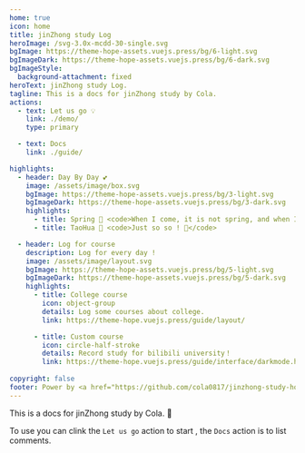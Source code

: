 ```yaml
---
home: true
icon: home
title: jinZhong study Log
heroImage: /svg-3.0x-mcdd-30-single.svg
bgImage: https://theme-hope-assets.vuejs.press/bg/6-light.svg
bgImageDark: https://theme-hope-assets.vuejs.press/bg/6-dark.svg
bgImageStyle:
  background-attachment: fixed
heroText: jinZhong study Log.
tagline: This is a docs for jinZhong study by Cola.
actions:
  - text: Let us go 💡
    link: ./demo/
    type: primary

  - text: Docs
    link: ./guide/

highlights:
  - header: Day By Day 💕
    image: /assets/image/box.svg
    bgImage: https://theme-hope-assets.vuejs.press/bg/3-light.svg
    bgImageDark: https://theme-hope-assets.vuejs.press/bg/3-dark.svg
    highlights:
      - title: Spring 🍃 <code>When I come, it is not spring, and when I go, spring is full of youth.
      - title: TaoHua 👺 <code>Just so so ! 🙂</code> 

  - header: Log for course
    description: Log for every day !
    image: /assets/image/layout.svg
    bgImage: https://theme-hope-assets.vuejs.press/bg/5-light.svg
    bgImageDark: https://theme-hope-assets.vuejs.press/bg/5-dark.svg
    highlights:
      - title: College course
        icon: object-group
        details: Log some courses about college.
        link: https://theme-hope.vuejs.press/guide/layout/

      - title: Custom course
        icon: circle-half-stroke
        details: Record study for bilibili university！
        link: https://theme-hope.vuejs.press/guide/interface/darkmode.html
        
copyright: false
footer: Power by <a href="https://github.com/cola0817/jinzhong-study-hope" target="_blank">Mr.Cola</a> | MIT Licensed, Copyright © 2023-present Mr.Cola
---
```

<p></p>




This is a docs for jinZhong study by Cola. 🥶

To use you can clink the `Let us go` action to start , the `Docs` action is to list comments.




